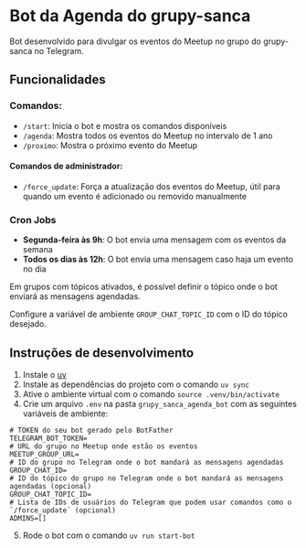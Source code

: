# Bot da Agenda do grupy-sanca
Bot desenvolvido para divulgar os eventos do Meetup no grupo do grupy-sanca no Telegram.


## Funcionalidades

### Comandos:
- `/start`: Inicia o bot e mostra os comandos disponíveis
- `/agenda`: Mostra todos os eventos do Meetup no intervalo de 1 ano
- `/proximo`: Mostra o próximo evento do Meetup

#### Comandos de administrador:
- `/force_update`: Força a atualização dos eventos do Meetup, útil para quando um evento é adicionado ou removido manualmente

### Cron Jobs
- **Segunda-feira às 9h**: O bot envia uma mensagem com os eventos da semana
- **Todos os dias às 12h**: O bot envia uma mensagem caso haja um evento no dia

Em grupos com tópicos ativados, é possível definir o tópico onde o bot enviará as mensagens agendadas.

Configure a variável de ambiente `GROUP_CHAT_TOPIC_ID` com o ID do tópico desejado.

## Instruções de desenvolvimento
1. Instale o [uv](https://docs.astral.sh/uv/)
2. Instale as dependências do projeto com o comando `uv sync`
3. Ative o ambiente virtual com o comando `source .venv/bin/activate`
4. Crie um arquivo `.env` na pasta `grupy_sanca_agenda_bot` com as seguintes variáveis de ambiente:
```env
# TOKEN do seu bot gerado pelo BotFather
TELEGRAM_BOT_TOKEN=
# URL do grupo no Meetup onde estão os eventos
MEETUP_GROUP_URL=
# ID do grupo no Telegram onde o bot mandará as mensagens agendadas
GROUP_CHAT_ID=
# ID do tópico do grupo no Telegram onde o bot mandará as mensagens agendadas (opcional)
GROUP_CHAT_TOPIC_ID=
# Lista de IDs de usuários do Telegram que podem usar comandos como o `/force_update` (opcional)
ADMINS=[]
```
5. Rode o bot com o comando `uv run start-bot`
